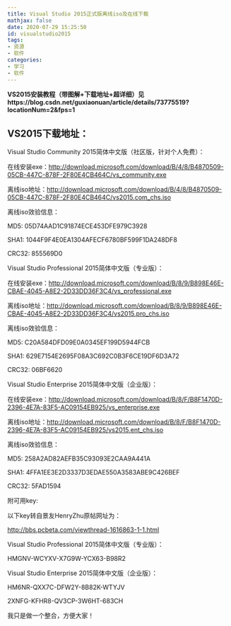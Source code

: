 ```yaml
---
title: Visual Studio 2015正式版离线iso及在线下载
mathjax: false
date: 2020-07-29 15:25:50
id: visualstudio2015
tags:
- 资源
- 软件
categories:
- 学习
- 软件
---
```


**VS2015安装教程（带图解+下载地址+超详细）见https://blog.csdn.net/guxiaonuan/article/details/73775519?locationNum=2&fps=1**



<!---more--->

## VS2015下载地址：

Visual Studio Community 2015简体中文版（社区版，针对个人免费）： 

在线安装exe：http://download.microsoft.com/download/B/4/8/B4870509-05CB-447C-878F-2F80E4CB464C/vs_community.exe

离线iso地址：http://download.microsoft.com/download/B/4/8/B4870509-05CB-447C-878F-2F80E4CB464C/vs2015.com_chs.iso

离线iso效验信息：

MD5: 05D74AAD1C91874ECE453DFE979C3928

SHA1: 1044F9F4E0EA1304AFECF6780BF599F1DA248DF8

CRC32: 855569D0

Visual Studio Professional 2015简体中文版（专业版）：

在线安装exe：http://download.microsoft.com/download/B/8/9/B898E46E-CBAE-4045-A8E2-2D33DD36F3C4/vs_professional.exe

离线iso地址：http://download.microsoft.com/download/B/8/9/B898E46E-CBAE-4045-A8E2-2D33DD36F3C4/vs2015.pro_chs.iso

离线iso效验信息：

MD5: C20A584DFD09E0A0345EF199D5944FCB

SHA1: 629E7154E2695F08A3C692C0B3F6CE19DF6D3A72

CRC32: 06BF6620

Visual Studio Enterprise 2015简体中文版（企业版）：


在线安装exe：http://download.microsoft.com/download/B/8/F/B8F1470D-2396-4E7A-83F5-AC09154EB925/vs_enterprise.exe

离线iso地址：http://download.microsoft.com/download/B/8/F/B8F1470D-2396-4E7A-83F5-AC09154EB925/vs2015.ent_chs.iso

离线iso效验信息：

MD5: 258A2AD82AEFB35C93093E2CAA9A441A

SHA1: 4FFA1EE3E2D3337D3EDAE550A3583ABE9C426BEF

CRC32: 5FAD1594

附可用key:

以下key转自景友HenryZhu原帖网址为：

http://bbs.pcbeta.com/viewthread-1616863-1-1.html

Visual Studio Professional 2015简体中文版（专业版）：

HMGNV-WCYXV-X7G9W-YCX63-B98R2

Visual Studio Enterprise 2015简体中文版（企业版）： 

HM6NR-QXX7C-DFW2Y-8B82K-WTYJV

2XNFG-KFHR8-QV3CP-3W6HT-683CH



我只是做一个整合，方便大家！